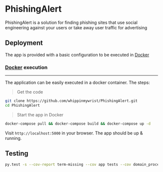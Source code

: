 # PhishingAlert

PhishingAlert is a solution for finding phishing sites that use social engineering against your users or take away user traffic for advertising

## Deployment

The app is provided with a basic configuration to be executed in [Docker](https://www.docker.com/)


### [Docker](https://www.docker.com/) execution
---
The application can be easily executed in a docker container. The steps:

> Get the code
```bash
git clone https://github.com/whippinmywrist/PhishingAlert.git
cd PhishingAlert
```

> Start the app in Docker

```bash
docker-compose pull && docker-compose build && docker-compose up -d
```

Visit `http://localhost:5000` in your browser. The app should be up & running.

## Testing
```bash
py.test -s --cov-report term-missing --cov app tests --cov domain_processor 
```
